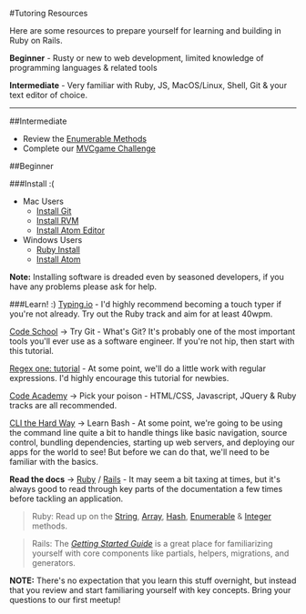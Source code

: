 #Tutoring Resources

Here are some resources to prepare yourself for learning and building in Ruby on Rails. 

__Beginner__ - Rusty or new to web development, limited knowledge of programming languages & related tools

__Intermediate__ - Very familiar with Ruby, JS, MacOS/Linux, Shell, Git & your text editor of choice.  

- - -

##Intermediate
- Review the [Enumerable Methods](http://ruby-doc.org/core-2.1.2/Enumerable.html)
- Complete our [MVCgame Challenge](https://github.com/columbustutoringgroup/MVCgame)

##Beginner

###Install :(
- Mac Users  
  - [Install Git](http://git-scm.com/download/)  
  - [Install RVM](http://rvm.io/)  
  - [Install Atom Editor](https://atom.io/)
- Windows Users  
  - [Ruby Install](http://rubyinstaller.org/)  
  - [Install Atom](http://chocolatey.org/packages/atom)  
 
__Note:__ Installing software is dreaded even by seasoned developers, if you have any problems please ask for help.  

###Learn! :)
  [Typing.io](https://typing.io/) - I'd highly recommend becoming a touch typer if you're not already. Try out the Ruby track and aim for at least 40wpm.

  [Code School](https://try.github.io/levels/1/challenges/1) -> Try Git - What's Git? It's probably one of the most important tools you'll ever use as a software engineer. If you're not hip, then start with this tutorial.

  [Regex one: tutorial](http://regexone.com/) - At some point, we'll do a little work with regular expressions. I'd highly encourage this tutorial for newbies.

  [Code Academy](http://www.codecademy.com/learn) -> Pick your poison - HTML/CSS, Javascript, JQuery & Ruby tracks are all recommended.

  [CLI the Hard Way](http://cli.learncodethehardway.org/book/) -> Learn Bash - At some point, we're going to be using the command line quite a bit to handle things like basic navigation, source control, bundling dependencies, starting up web servers, and deploying our apps for the world to see! But before we can do that, we'll need to be familiar with the basics.

  __Read the docs__ -> [Ruby](http://ruby-doc.org/) / [Rails](http://guides.rubyonrails.org/) - It may seem a bit taxing at times, but it's always good to read through key parts of the documentation a few times before tackling an application. 

  > Ruby: Read up on the [String](http://ruby-doc.org/core-2.1.2/String.html), [Array](http://ruby-doc.org/core-2.1.2/Array.html), [Hash](http://ruby-doc.org/core-2.1.2/Hash.html), [Enumerable](http://ruby-doc.org/core-2.1.2/Enumerable.html) & [Integer](http://ruby-doc.org/core-2.1.2/Integer.html) methods.

  > Rails: The [_Getting Started Guide_](http://guides.rubyonrails.org/getting_started.html) is a great place for familiarizing yourself with core components like partials, helpers, migrations, and generators.

  __NOTE:__ There's no expectation that you learn this stuff overnight, but instead that you review and start familiaring yourself with key concepts. Bring your questions to our first meetup!

